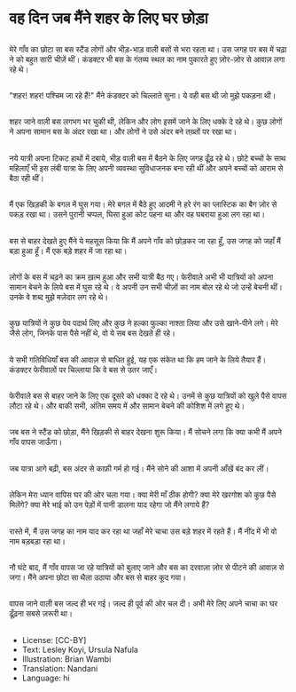 # वह दिन जब मैंने शहर के लिए घर छोड़ा

##
मेरे गाँव का छोटा सा बस स्टैंड लोगों और भीड़-भाड़ वाली बसों से भरा रहता था। उस जगह पर बस में चढ़ा ने को बहुत सारी चीज़ें थीं। कंडक्टर भी बस के गंतव्य स्थल का नाम पुकारते हुए ज़ोर-ज़ोर से आवाज़ लगा रहे थे।

##
"शहर! शहर! पश्चिम जा रहे हैं!" मैंने कंडक्टर को चिल्लाते सुना। ये वही बस थी जो मुझे पकड़ना थी।

##
शहर जाने वाली बस लगभग भर चुकी थी, लेकिन और लोग इसमें जाने के लिए धक्के दे रहे थे। कुछ लोगों ने अपना सामान बस के अंदर रखा था। और लोगों ने उसे अंदर बने तख़्तों पर रखा था।

##
नये यात्री अपना टिकट हाथों में दबाये, भीड़ वाली बस में बैठने के लिए जगह ढूँढ़ रहे थे। छोटे बच्चों के साथ महिलाएँ भी इस लंबी यात्रा के लिए अपनी व्यवस्था सुविधाजनक बना रही थीं और अपने बच्चों को आराम से बैठा रही थीं।

##
मैं एक खिड़की के बगल में घुस गया। मेरे बगल में बैठे हुए आदमी ने हरे रंग का प्लास्टिक का बैग ज़ोर से पकड़ रखा था। उसने पुरानी चप्पल, घिसा हुआ कोट पहना था और वह घबराया हुआ लग रहा था।

##
बस से बाहर देखते हुए मैंने ये महसूस किया कि मैं अपने गाँव को छोड़कर जा रहा हूँ, उस जगह को जहाँ मैं बड़ा हुआ हूँ। मैं एक बड़े शहर में जा रहा था।

##
लोगों के बस में चढ़ने का क्रम ख़त्म हुआ और सभी यात्री बैठ गए। फेरीवाले अभी भी यात्रियों को अपना सामान बेचने के लिये बस में घुस रहे थे। वे अपनी उन सभी चीज़ों का नाम बोल रहे थे जो उन्हें बेचनी थीं। उनके वे शब्द मुझे मज़ेदार लग रहे थे।

##
कुछ यात्रियों ने कुछ पेय पदार्थ लिए और कुछ ने हल्का फुल्का नाश्ता लिया और उसे खाने-पीने लगे। मेरे जैसे लोग, जिनके पास पैसे नहीं थे, वो ये सब बस देखते ही रहे।

##
ये सभी गतिविधियाँ बस की आवाज़ से बाधित हुई, यह एक संकेत था कि हम जाने के लिये तैयार हैं। कंडक्टर फेरीवालों पर चिल्लाया कि वे बस से उतर जाएँ।

##
फेरीवाले बस से बाहर जाने के लिए एक दूसरे को धक्का दे रहे थे। उनमें से कुछ यात्रियों को खुले पैसे वापस लौटा रहे थे। और बाकी सभी, अंतिम समय में और सामान बेचने की कोशिश में लगे हुए थे।

##
जब बस ने स्टैंड को छोड़ा, मैंने खिड़की से बाहर देखना शुरू किया। मैं सोचने लगा कि क्या कभी मैं अपने गाँव वापस जाऊँगा।

##
जब यात्रा आगे बढ़ी, बस अंदर से काफ़ी गर्म हो गई। मैंने सोने की आशा में अपनी आँखें बंद कर लीं।

##
लेकिन मेरा ध्यान वापिस घर की ओर चला गया। क्या मेरी माँ ठीक होगी? क्या मेरे खरगोश को कुछ पैसे मिलेंगे? क्या मेरे भाई को उन पेड़ों में पानी डालना याद रहेगा जो मैंने लगाये हैं?

##
रास्ते में, मैं उस जगह का नाम याद कर रहा था जहाँ मेरे चाचा उस बड़े शहर में रहते हैं। मैं नींद में भी वो नाम बड़बड़ा रहा था।

##
नौ घंटे बाद, मैं गाँव वापस जा रहे यात्रियों को बुलाए जाने और बस का दरवाज़ा ज़ोर से पीटने की आवाज़ से जगा। मैंने अपना छोटा सा थैला उठाया और बस से बाहर कूद गया।

##
वापस जाने वाली बस जल्द ही भर गई। जल्द ही पूर्व की ओर चल दी। अभी मेरे लिए अपने चाचा का घर ढूँढ़ना सबसे ज़रूरी था।

##
* License: [CC-BY]
* Text: Lesley Koyi, Ursula Nafula
* Illustration: Brian Wambi
* Translation: Nandani
* Language: hi
